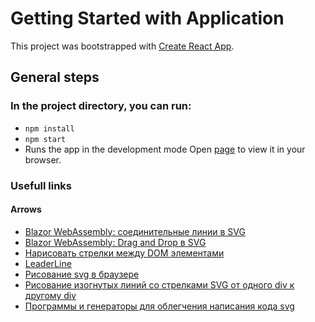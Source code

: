 # Getting Started with Application

This project was bootstrapped with [Create React App](https://github.com/facebook/create-react-app).

## General steps

### In the project directory, you can run:

- `npm install`
- `npm start`
- Runs the app in the development mode Open [page](http://localhost:3000) to view it in your browser.

### Usefull links

#### Arrows
- [Blazor WebAssembly: соединительные линии в SVG](https://habr.com/ru/post/582874/)
- [Blazor WebAssembly: Drag and Drop в SVG](https://habr.com/ru/post/581192/)
- [Нарисовать стрелки между DOM элементами](https://tyapk.ru/blog/post/drawing-svg-lines-between-dom-objects)
- [LeaderLine](https://anseki.github.io/leader-line/)
- [Рисование svg в браузере](https://ru.stackoverflow.com/questions/1335194/%D0%A0%D0%B8%D1%81%D0%BE%D0%B2%D0%B0%D0%BD%D0%B8%D0%B5-svg-%D0%B2-%D0%B1%D1%80%D0%B0%D1%83%D0%B7%D0%B5%D1%80%D0%B5-%D0%92%D0%BE%D0%B7%D0%BC%D0%BE%D0%B6%D0%BD%D0%BE-%D0%BB%D0%B8)
- [Рисование изогнутых линий cо стрелками SVG от одного div к другому div](https://ru.stackoverflow.com/questions/936744/%D0%A0%D0%B8%D1%81%D0%BE%D0%B2%D0%B0%D0%BD%D0%B8%D0%B5-%D0%B8%D0%B7%D0%BE%D0%B3%D0%BD%D1%83%D1%82%D1%8B%D1%85-%D0%BB%D0%B8%D0%BD%D0%B8%D0%B9-c%D0%BE-%D1%81%D1%82%D1%80%D0%B5%D0%BB%D0%BA%D0%B0%D0%BC%D0%B8-svg-%D0%BE%D1%82-%D0%BE%D0%B4%D0%BD%D0%BE%D0%B3%D0%BE-div-%D0%BA-%D0%B4%D1%80%D1%83%D0%B3%D0%BE%D0%BC%D1%83-div)
- [Программы и генераторы для облегчения написания кода svg](https://ru.stackoverflow.com/questions/925915/%d0%9a%d0%b0%d0%ba%d0%b8%d0%b5-%d0%bf%d1%80%d0%be%d0%b3%d1%80%d0%b0%d0%bc%d0%bc%d1%8b-%d0%b8-%d0%b3%d0%b5%d0%bd%d0%b5%d1%80%d0%b0%d1%82%d0%be%d1%80%d1%8b-%d0%bc%d0%be%d0%b6%d0%bd%d0%be-%d0%bf%d1%80%d0%b8%d0%bc%d0%b5%d0%bd%d1%8f%d1%82%d1%8c-%d0%b4%d0%bb%d1%8f-%d0%be%d0%b1%d0%bb%d0%b5%d0%b3%d1%87%d0%b5%d0%bd%d0%b8%d1%8f-%d0%bd%d0%b0%d0%bf%d0%b8%d1%81%d0%b0%d0%bd%d0%b8%d1%8f-%d0%ba%d0%be%d0%b4%d0%b0-svg/925990#925990)